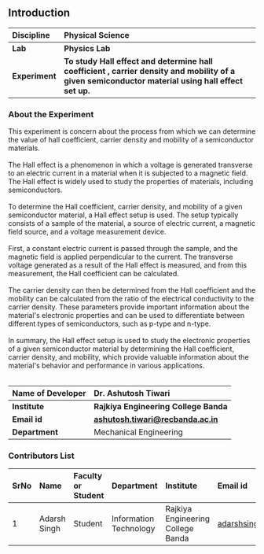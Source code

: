 ## Introduction


<b>Discipline | <b>Physical Science
:--|:--|
<b> Lab | <b> Physics Lab
<b> Experiment|     <b> To study Hall effect and determine hall coefficient , carrier density and mobility of a given semiconductor material using hall effect set up. 

### About the Experiment 


This experiment is concern about the process from which we can determine the value of hall coefficient, carrier density and mobility of a semiconductor materials.<br><br>
 The Hall effect is a phenomenon in which a voltage is generated transverse to an electric current in a material when it is subjected to a magnetic field. The Hall effect is widely used to study the properties of materials, including semiconductors.<br><br>
To determine the Hall coefficient, carrier density, and mobility of a given semiconductor material, a Hall effect setup is used. The setup typically consists of a sample of the material, a source of electric current, a magnetic field source, and a voltage measurement device.<br><br>
First, a constant electric current is passed through the sample, and the magnetic field is applied perpendicular to the current. The transverse voltage generated as a result of the Hall effect is measured, and from this measurement, the Hall coefficient can be calculated.<br><br>
The carrier density can then be determined from the Hall coefficient and the mobility can be calculated from the ratio of the electrical conductivity to the carrier density. These parameters provide important information about the material's electronic properties and can be used to differentiate between different types of semiconductors, such as p-type and n-type.<br><br>
In summary, the Hall effect setup is used to study the electronic properties of a given semiconductor material by determining the Hall coefficient, carrier density, and mobility, which provide valuable information about the material's behavior and performance in various applications.<br><br>

<b>Name of Developer | <b>  Dr. Ashutosh Tiwari 
:--|:--|
<b> Institute | <b> Rajkiya Engineering College Banda 
<b> Email id|     <b> ashutosh.tiwari@recbanda.ac.in
<b> Department |  Mechanical Engineering

### Contributors List

SrNo | Name | Faculty or Student | Department| Institute | Email id
:--|:--|:--|:--|:--|:--|
1 | Adarsh Singh | Student| Information Technology | Rajkiya Engineering College Banda |adarshsingh2508@gmail.com
